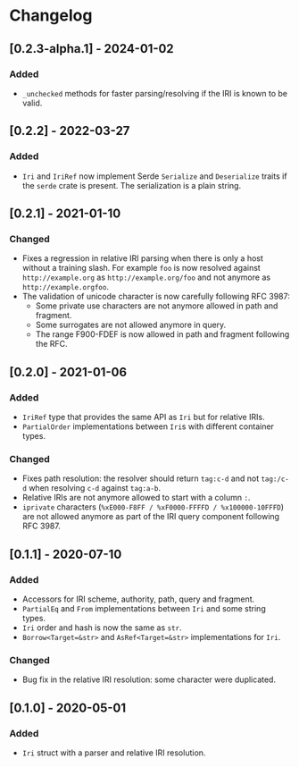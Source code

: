 # Changelog

## [0.2.3-alpha.1] - 2024-01-02

### Added
- `_unchecked` methods for faster parsing/resolving if the IRI is known to be valid.


## [0.2.2] - 2022-03-27

### Added
- `Iri` and `IriRef` now implement Serde `Serialize` and `Deserialize` traits if the `serde` crate is present.
  The serialization is a plain string.


## [0.2.1] - 2021-01-10

### Changed
- Fixes a regression in relative IRI parsing when there is only a host without a training slash. For example `foo` is now resolved against `http://example.org` as `http://example.org/foo` and not anymore as `http://example.orgfoo`.
- The validation of unicode character is now carefully following RFC 3987:
  - Some private use characters are not anymore allowed in path and fragment.
  - Some surrogates are not allowed anymore in query.
  - The range F900-FDEF is now allowed in path and fragment following the RFC.


## [0.2.0] - 2021-01-06

### Added
- `IriRef` type that provides the same API as `Iri` but for relative IRIs.
- `PartialOrder` implementations between `Iri`s with different container types.

### Changed
- Fixes path resolution: the resolver should return `tag:c-d` and not `tag:/c-d` when resolving `c-d` against `tag:a-b`.
- Relative IRIs are not anymore allowed to start with a column `:`.
- `iprivate` characters (`%xE000-F8FF / %xF0000-FFFFD / %x100000-10FFFD`) are not allowed anymore as part of the IRI query component following RFC 3987.


## [0.1.1] - 2020-07-10

### Added
- Accessors for IRI scheme, authority, path, query and fragment.
- `PartialEq` and `From` implementations between `Iri` and some string types.
- `Iri` order and hash is now the same as `str`.
- `Borrow<Target=&str>` and `AsRef<Target=&str>` implementations for `Iri`.

### Changed
- Bug fix in the relative IRI resolution: some character were duplicated.


## [0.1.0] - 2020-05-01

### Added
- `Iri` struct with a parser and relative IRI resolution.